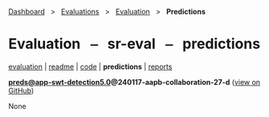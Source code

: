[Dashboard](../../../index.md)  &nbsp; > &nbsp; [Evaluations](../../index.md)  &nbsp; > &nbsp; [Evaluation](../index.md)  &nbsp; > &nbsp; **Predictions** 

# Evaluation &nbsp; ⎯ &nbsp; sr-eval &nbsp; ⎯ &nbsp; predictions

[evaluation](../index.md) | [readme](../readme.md) | [code](../code.md) | **predictions** | [reports](../reports/index.md) 

**preds@app-swt-detection5.0@240117-aapb-collaboration-27-d** ([view on GitHub](https://github.com/clamsproject/aapb-evaluations/tree/854eeb362d3500232982eda53bda4eb47d76df51/sr-eval/preds@app-swt-detection5.0@240117-aapb-collaboration-27-d))

None

